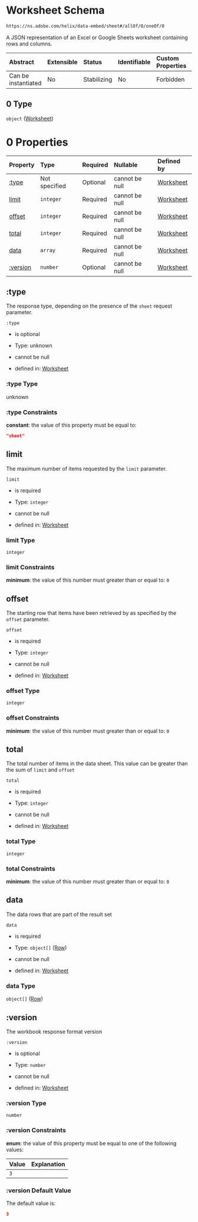 # Worksheet Schema

```txt
https://ns.adobe.com/helix/data-embed/sheet#/allOf/0/oneOf/0
```

A JSON representation of an Excel or Google Sheets worksheet containing rows and columns.

| Abstract            | Extensible | Status      | Identifiable | Custom Properties | Additional Properties | Access Restrictions | Defined In                                                                                 |
| :------------------ | :--------- | :---------- | :----------- | :---------------- | :-------------------- | :------------------ | :----------------------------------------------------------------------------------------- |
| Can be instantiated | No         | Stabilizing | No           | Forbidden         | Forbidden             | none                | [data-embed-response.schema.json*](data-embed-response.schema.json "open original schema") |

## 0 Type

`object` ([Worksheet](data-embed-response-allof-0-oneof-worksheet.md))

# 0 Properties

| Property             | Type          | Required | Nullable       | Defined by                                                                                                  |
| :------------------- | :------------ | :------- | :------------- | :---------------------------------------------------------------------------------------------------------- |
| [:type](#type)       | Not specified | Optional | cannot be null | [Worksheet](sheet-properties-type.md "https://ns.adobe.com/helix/data-embed/sheet#/properties/:type")       |
| [limit](#limit)      | `integer`     | Required | cannot be null | [Worksheet](sheet-properties-limit.md "https://ns.adobe.com/helix/data-embed/sheet#/properties/limit")      |
| [offset](#offset)    | `integer`     | Required | cannot be null | [Worksheet](sheet-properties-offset.md "https://ns.adobe.com/helix/data-embed/sheet#/properties/offset")    |
| [total](#total)      | `integer`     | Required | cannot be null | [Worksheet](sheet-properties-total.md "https://ns.adobe.com/helix/data-embed/sheet#/properties/total")      |
| [data](#data)        | `array`       | Required | cannot be null | [Worksheet](sheet-properties-data.md "https://ns.adobe.com/helix/data-embed/sheet#/properties/data")        |
| [:version](#version) | `number`      | Optional | cannot be null | [Worksheet](sheet-properties-version.md "https://ns.adobe.com/helix/data-embed/sheet#/properties/:version") |

## :type

The response type, depending on the presence of the `sheet` request parameter.

`:type`

*   is optional

*   Type: unknown

*   cannot be null

*   defined in: [Worksheet](sheet-properties-type.md "https://ns.adobe.com/helix/data-embed/sheet#/properties/:type")

### :type Type

unknown

### :type Constraints

**constant**: the value of this property must be equal to:

```json
"sheet"
```

## limit

The maximum number of items requested by the `limit` parameter.

`limit`

*   is required

*   Type: `integer`

*   cannot be null

*   defined in: [Worksheet](sheet-properties-limit.md "https://ns.adobe.com/helix/data-embed/sheet#/properties/limit")

### limit Type

`integer`

### limit Constraints

**minimum**: the value of this number must greater than or equal to: `0`

## offset

The starting row that items have been retrieved by as specified by the `offset` parameter.

`offset`

*   is required

*   Type: `integer`

*   cannot be null

*   defined in: [Worksheet](sheet-properties-offset.md "https://ns.adobe.com/helix/data-embed/sheet#/properties/offset")

### offset Type

`integer`

### offset Constraints

**minimum**: the value of this number must greater than or equal to: `0`

## total

The total number of items in the data sheet. This value can be greater than the sum of `limit` and `offset`

`total`

*   is required

*   Type: `integer`

*   cannot be null

*   defined in: [Worksheet](sheet-properties-total.md "https://ns.adobe.com/helix/data-embed/sheet#/properties/total")

### total Type

`integer`

### total Constraints

**minimum**: the value of this number must greater than or equal to: `0`

## data

The data rows that are part of the result set

`data`

*   is required

*   Type: `object[]` ([Row](sheet-properties-data-row.md))

*   cannot be null

*   defined in: [Worksheet](sheet-properties-data.md "https://ns.adobe.com/helix/data-embed/sheet#/properties/data")

### data Type

`object[]` ([Row](sheet-properties-data-row.md))

## :version

The workbook response format version

`:version`

*   is optional

*   Type: `number`

*   cannot be null

*   defined in: [Worksheet](sheet-properties-version.md "https://ns.adobe.com/helix/data-embed/sheet#/properties/:version")

### :version Type

`number`

### :version Constraints

**enum**: the value of this property must be equal to one of the following values:

| Value | Explanation |
| :---- | :---------- |
| `3`   |             |

### :version Default Value

The default value is:

```json
3
```
